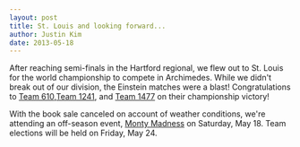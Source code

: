 ```yaml
---
layout: post
title: St. Louis and looking forward...
author: Justin Kim
date: 2013-05-18
---
```

After reaching semi-finals in the Hartford regional, we flew out to St. Louis for the world championship to compete in Archimedes. While we didn't break out of our division, the Einstein matches were a blast! Congratulations to [Team 610](http://team610.com/),<a href="http://www.theory6.ca/" data-proofer-ignore>Team 1241</a>, and [Team 1477](http://www.texastorque.org/) on their championship victory!

With the book sale canceled on account of weather conditions, we're attending an off-season event, [Monty Madness](http://www.montymadness.com/) on Saturday, May 18. Team elections will be held on Friday, May 24.
